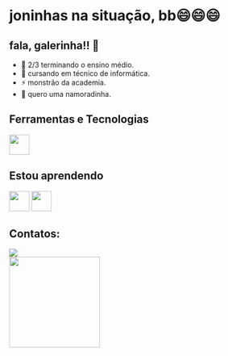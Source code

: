 # joninhas na situação, bb😄😄😄

## fala, galerinha!! 👋

- 🔭 2/3 terminando o ensino médio.
- 🤔 cursando em técnico de informática.
- ⚡ monstrão da academia.
- 👯 quero uma namoradinha.

## Ferramentas e Tecnologias

<img src="https://cdn.jsdelivr.net/gh/devicons/devicon/icons/git/git-original.svg" width="40" height="40"/>

## Estou aprendendo

<img src="https://cdn.jsdelivr.net/gh/devicons/devicon/icons/java/java-original.svg" width="40" height="40"/> <img src="https://cdn.jsdelivr.net/gh/devicons/devicon/icons/linux/linux-original.svg" width="40" height="40"/>

## Contatos:

<div>
<a href="https://instagram.com/jonass.nasc" target="_blank"><img src="https://img.shields.io/badge/-Instagram-%23E4405F?style=for-the-badge&logo=instagram&logoColor=white" target="_blank"></a>
</div>

<div>
<a href="https://github.com/jonassnasc7">
<img height="180em" src="https://github-readme-stats.vercel.app/api/top-langs/?jonasnasc=jonassnasc7&layout=compact&langs_count=7&theme=dracula"/>

